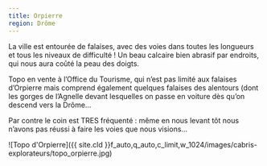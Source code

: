 ```yaml
---
title: Orpierre
region: Drôme
---
```

La ville est entourée de falaises, avec des voies dans toutes les longueurs et
tous les niveaux de difficulté ! Un beau calcaire bien abrasif par endroits,
qui nous aura coûté la peau des doigts.

Topo en vente à l’Office du Tourisme, qui n’est pas limité aux falaises
d’Orpierre mais comprend également quelques falaises des alentours (dont les
gorges de l’Agnelle devant lesquelles on passe en voiture dès qu’on descend
vers la Drôme…

Par contre le coin est TRES fréquenté : même en nous levant tôt nous n’avons
pas réussi à faire les voies que nous visions…

![Topo d'Orpierre]({{ site.cld }}f_auto,q_auto,c_limit,w_1024/images/cabris-explorateurs/topo_orpierre.jpg)
